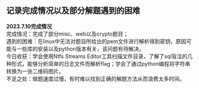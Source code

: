 记录完成情况以及部分解题遇到的困难
-

**2023.7.10完成情况**<br>
完成情况：完成了部分misc、web以及crypto题目；<br>
遇到的困难：在linux中无法对题目所给出的pem文件进行解析得到密钥，原因可能与一些库的安装以及python版本有关，该问题有待解决。<br>
今日收获：学会使用Ntfs Streams Editor工具扫描文件目录，了解了sql盲注的几种形式，能够分析简单的日志文件而解析flag；学会了通过python编程将字符串转换为一张二维码图片。<br>
不足之处：做题速度过慢，有时难以找到正确的解题方法从而浪费太多时间。
<br>
